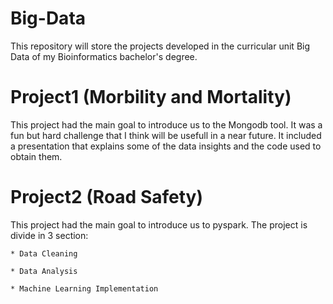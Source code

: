 # Big-Data
This repository will store the projects developed in the curricular unit Big Data of my Bioinformatics bachelor's degree.


# Project1 (Morbility and Mortality)
This project had the main goal to introduce us to the Mongodb tool.
It was a fun but hard challenge that I think will be usefull in a near future. 
It included a presentation that explains some of the data insights and the code used to obtain them.

# Project2 (Road Safety)
This project had the main goal to introduce us to pyspark.
The project is divide in 3 section: 

    * Data Cleaning 
    
    * Data Analysis 
    
    * Machine Learning Implementation
